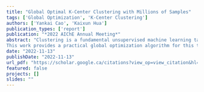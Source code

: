 ```yaml
---
title: "Global Optimal K-Center Clustering with Millions of Samples"
tags: ['Global Optimization', 'K-Center Clustering']
authors: ['Yankai Cao', 'Kaixun Hua']
publication_types: ['report']
publication: "*2022 AIChE Annual Meeting*"
abstract: "Clustering is a fundamental unsupervised machine learning task that plays a vital role in various fields of applications, such as customer grouping [1], data summarization [2], and facility location determination [3]. In this talk, we concentrate on one of the most fundamental centroid-based clustering problems called the k-center problem. Given a dataset, the K-center problem aims to select k samples from the dataset as centers of clusters that minimize the maximum within-cluster distance of the dataset [4]. Although many heuristic algorithms are developed for k-center problem, none of these algorithms can guarantee a global optimal solution.
This work provides a practical global optimization algorithm for this task based on a reduced-space spatial branch and bound scheme. This algorithm can guarantee convergence to the global optimum by only branching on the centers of clusters, which is independent of the dataset’s cardinality. In addition, a set of feasibility-based bounds tightening techniques are proposed to determine the assignment of samples, narrow down the domain of centers, and significantly accelerate the convergence. To demonstrate the capacity of this algorithm, we present computational results on 26 UCI datasets [5]. Notably, for the dataset with 4 million samples ((i.e., 1000 times larger than the state-of-the-art method [6] in the literature) and 18 features, the serial implementation of the algorithm can attain the global optimum to an optimality gap of 0.1% within 2 hours."
date: "2022-11-13"
publishDate: "2022-11-13"
url_pdf: "https://scholar.google.ca/citations?view_op=view_citation&hl=zh-CN&user=M-s3mjAAAAAJ&cstart=80&citation_for_view=M-s3mjAAAAAJ:p2g8aNsByqUC"
featured: false
projects: []
slides: ""
---
```

